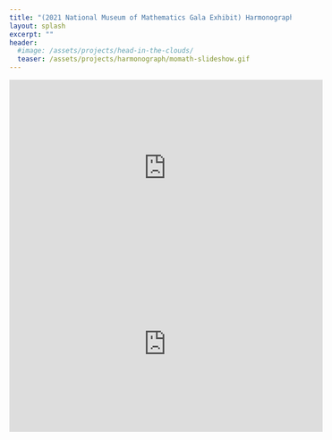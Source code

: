 ```yaml
---
title: "(2021 National Museum of Mathematics Gala Exhibit) Harmonograph"
layout: splash
excerpt: ""
header:
  #image: /assets/projects/head-in-the-clouds/
  teaser: /assets/projects/harmonograph/momath-slideshow.gif
---
```


<iframe width="560" height="315" src="https://www.youtube.com/embed/9i882Rb4q-o?si=FI0yOPaUixDL9ARZ" title="YouTube video player" frameborder="0" allow="accelerometer; autoplay; clipboard-write; encrypted-media; gyroscope; picture-in-picture; web-share" allowfullscreen></iframe>

<iframe width="560" height="315" src="https://www.youtube.com/embed/Nnna7x61nIU?si=Yy6IBX7Jyx5RMAM6" title="YouTube video player" frameborder="0" allow="accelerometer; autoplay; clipboard-write; encrypted-media; gyroscope; picture-in-picture; web-share" allowfullscreen></iframe>
